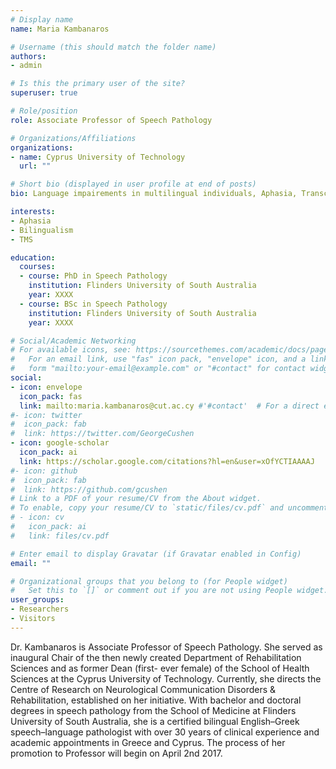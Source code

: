 ```yaml
---
# Display name
name: Maria Kambanaros

# Username (this should match the folder name)
authors:
- admin

# Is this the primary user of the site?
superuser: true

# Role/position
role: Associate Professor of Speech Pathology

# Organizations/Affiliations
organizations:
- name: Cyprus University of Technology
  url: ""

# Short bio (displayed in user profile at end of posts)
bio: Language impairements in multilingual individuals, Aphasia, Transcranial Magnetic Stimulation.

interests:
- Aphasia
- Bilingualism
- TMS

education:
  courses:
  - course: PhD in Speech Pathology
    institution: Flinders University of South Australia
    year: XXXX
  - course: BSc in Speech Pathology
    institution: Flinders University of South Australia
    year: XXXX

# Social/Academic Networking
# For available icons, see: https://sourcethemes.com/academic/docs/page-builder/#icons
#   For an email link, use "fas" icon pack, "envelope" icon, and a link in the
#   form "mailto:your-email@example.com" or "#contact" for contact widget.
social:
- icon: envelope
  icon_pack: fas
  link: mailto:maria.kambanaros@cut.ac.cy #'#contact'  # For a direct email link, use "mailto:test@example.org".
#- icon: twitter
#  icon_pack: fab
#  link: https://twitter.com/GeorgeCushen
- icon: google-scholar
  icon_pack: ai
  link: https://scholar.google.com/citations?hl=en&user=xOfYCTIAAAAJ
#- icon: github
#  icon_pack: fab
#  link: https://github.com/gcushen
# Link to a PDF of your resume/CV from the About widget.
# To enable, copy your resume/CV to `static/files/cv.pdf` and uncomment the lines below.
# - icon: cv
#   icon_pack: ai
#   link: files/cv.pdf

# Enter email to display Gravatar (if Gravatar enabled in Config)
email: ""

# Organizational groups that you belong to (for People widget)
#   Set this to `[]` or comment out if you are not using People widget.
user_groups:
- Researchers
- Visitors
---
```


Dr. Kambanaros is Associate Professor of Speech Pathology. She served as inaugural Chair of the then newly created Department of Rehabilitation Sciences and as former Dean (first- ever female) of the School of Health Sciences at the Cyprus University of Technology. Currently, she directs the Centre of Research on Neurological Communication Disorders & Rehabilitation, established on her initiative. With bachelor and doctoral degrees in speech pathology from the School of Medicine at Flinders University of South Australia, she is a certified bilingual English–Greek speech–language pathologist with over 30 years of clinical experience and academic appointments in Greece and Cyprus. The process of her promotion to Professor will begin on April 2nd 2017.
